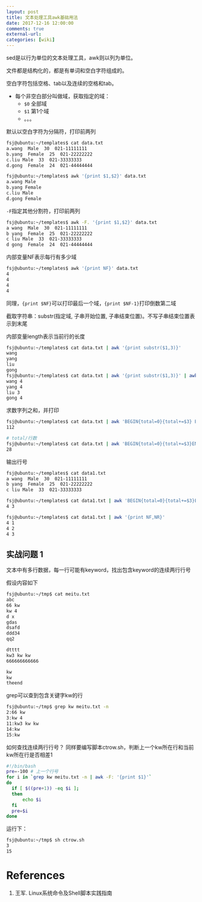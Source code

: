```yaml
---
layout: post
title: 文本处理工具awk基础用法
date: 2017-12-16 12:00:00
comments: true
external-url:
categories: [wiki]
---
```



sed是以行为单位的文本处理工具，awk则以列为单位。

文件都是结构化的，都是有单词和空白字符组成的。

空白字符包括空格、tab以及连续的空格和tab。

- 每个非空白部分叫做域，获取指定的域：
  - `$0` 全部域
  - `$1` 第1个域
  - 。。。


默认以空白字符为分隔符，打印前两列
```sh
fsj@ubuntu:~/templates$ cat data.txt 
a.wang  Male  30  021-11111111
b.yang  Female  25  021-22222222
c.liu Male  33  021-33333333
d.gong  Female  24  021-44444444

fsj@ubuntu:~/templates$ awk '{print $1,$2}' data.txt 
a.wang Male
b.yang Female
c.liu Male
d.gong Female
```

`-F`指定其他分割符，打印前两列

```sh
fsj@ubuntu:~/templates$ awk -F. '{print $1,$2}' data.txt 
a wang  Male  30  021-11111111
b yang  Female  25  021-22222222
c liu Male  33  021-33333333
d gong  Female  24  021-44444444
```


内部变量NF表示每行有多少域
```sh
fsj@ubuntu:~/templates$ awk '{print NF}' data.txt 
4
4
4
4
```

同理，`{print $NF}`可以打印最后一个域，`{print $NF-1}`打印倒数第二域


截取字符串：substr(指定域, 子串开始位置, 子串结束位置)。不写子串结束位置表示到末尾

内部变量length表示当前行的长度

```sh
fsj@ubuntu:~/templates$ cat data.txt | awk '{print substr($1,3)}'
wang
yang
liu
gong
fsj@ubuntu:~/templates$ cat data.txt | awk '{print substr($1,3)}' | awk '{print $NF,length}'
wang 4
yang 4
liu 3
gong 4
```

求数字列之和，并打印

```sh
fsj@ubuntu:~/templates$ cat data.txt | awk 'BEGIN{total=0}{total+=$3} END {print total}'
112

# total/行数
fsj@ubuntu:~/templates$ cat data.txt | awk 'BEGIN{total=0}{total+=$3}END{print total/NR}'
28
```

输出行号
```sh
fsj@ubuntu:~/templates$ cat data1.txt
a wang  Male  30  021-11111111
b yang  Female  25  021-22222222
c liu Male  33  021-33333333

fsj@ubuntu:~/templates$ cat data1.txt | awk 'BEGIN{total=0}{total+=$3}END{print NF,NR}'
4 3

fsj@ubuntu:~/templates$ cat data1.txt | awk '{print NF,NR}'
4 1
4 2
4 3
```

## 实战问题 1

文本中有多行数据，每一行可能有keyword，找出包含keyword的连续两行行号

假设内容如下
```sh
fsj@ubuntu:~/tmp$ cat meitu.txt 
abc
66 kw
kw 4
d x
gdas
dsafd
ddd34
qq2

dtttt
kw3 kw kw
666666666666

kw
kw
theend
```

grep可以查到包含关键字kw的行
```sh
fsj@ubuntu:~/tmp$ grep kw meitu.txt -n
2:66 kw
3:kw 4
11:kw3 kw kw
14:kw
15:kw
```

如何查找连续两行行号？
同样要编写脚本ctrow.sh，判断上一个kw所在行和当前kw所在行是否相差1

```sh
#!/bin/bash
pre=-100 # 上一个行号
for i in `grep kw meitu.txt -n | awk -F: '{print $1}'`
do
  if [ $((pre+1)) -eq $i ]; 
  then
      echo $i
  fi
  pre=$i
done
```

运行下：
```sh
fsj@ubuntu:~/tmp$ sh ctrow.sh 
3
15
```


# References

1. 王军. Linux系统命令及Shell脚本实践指南

